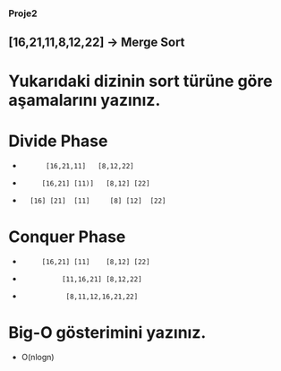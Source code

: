 ### Proje2

## [16,21,11,8,12,22] -> Merge Sort

# Yukarıdaki dizinin sort türüne göre aşamalarını yazınız.
# Divide Phase
-           [16,21,11]   [8,12,22]
-          [16,21] [11)]   [8,12] [22]
-       [16] [21]  [11]     [8] [12]  [22]
# Conquer Phase 
-          [16,21] [11]    [8,12] [22]
-               [11,16,21] [8,12,22]
-                [8,11,12,16,21,22]

# Big-O gösterimini yazınız.
- O(nlogn)


